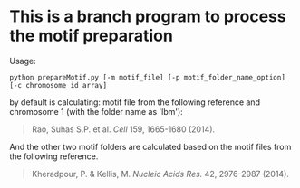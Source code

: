# This is a branch program to process the motif preparation 

Usage: 
```
python prepareMotif.py [-m motif_file] [-p motif_folder_name_option] [-c chromosome_id_array]
```
by default is calculating: motif file from the following reference and chromosome 1 (with the folder name as 'lbm'):  
>Rao, Suhas S.P. et al. *Cell* 159, 1665-1680 (2014).

And the other two motif folders are calculated based on the motif files from the following reference.
>Kheradpour, P. & Kellis, M. *Nucleic Acids Res.* 42, 2976-2987 (2014).
